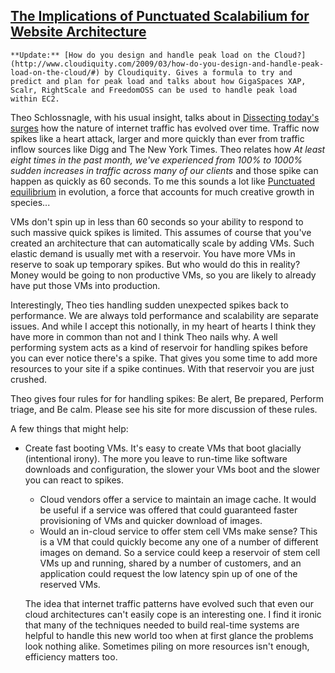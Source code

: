 ## [The Implications of Punctuated Scalabilium for Website Architecture](/blog/2009/3/11/the-implications-of-punctuated-scalabilium-for-website-archi.html)

    

    **Update:** [How do you design and handle peak load on the Cloud?](http://www.cloudiquity.com/2009/03/how-do-you-design-and-handle-peak-load-on-the-cloud/#) by Cloudiquity. Gives a formula to try and predict and plan for peak load and talks about how GigaSpaces XAP, Scalr, RightScale and FreedomOSS can be used to handle peak load within EC2.  

Theo Schlossnagle, with his usual insight, talks about in [Dissecting today's surges](http://www.lethargy.org/~jesus/archives/118-Dissecting-todays-surges.html) how the nature of internet traffic has evolved over time. Traffic now spikes like a heart attack, larger and more quickly than ever from traffic inflow sources like Digg and The New York Times. Theo relates how _At least eight times in the past month, we've experienced from 100% to 1000% sudden increases in traffic across many of our clients_ and those spike can happen as quickly as 60 seconds. To me this sounds a lot like [Punctuated equilibrium](http://en.wikipedia.org/wiki/Punctuated_equilibrium) in evolution, a force that accounts for much creative growth in species...  

VMs don't spin up in less than 60 seconds so your ability to respond to such massive quick spikes is limited. This assumes of course that you've created an architecture that can automatically scale by adding VMs. Such elastic demand is usually met with a reservoir. You have more VMs in reserve to soak up temporary spikes. But who would do this in reality? Money would be going to non productive VMs, so you are likely to already have put those VMs into production.  

Interestingly, Theo ties handling sudden unexpected spikes back to performance. We are always told performance and scalability are separate issues. And while I accept this notionally, in my heart of hearts I think they have more in common than not and I think Theo nails why. A well performing system acts as a kind of reservoir for handling spikes before you can ever notice there's a spike. That gives you some time to add more resources to your site if a spike continues. With that reservoir you are just crushed.  

Theo gives four rules for for handling spikes: Be alert, Be prepared, Perform triage, and Be calm. Please see his site for more discussion of these rules.  

A few things that might help:  
*   Create fast booting VMs. It's easy to create VMs that boot glacially (intentional irony). The more you leave to run-time like software downloads and configuration, the slower your VMs boot and the slower you can react to spikes.  
    *   Cloud vendors offer a service to maintain an image cache. It would be useful if a service was offered that could guaranteed faster provisioning of VMs and quicker download of images.  
    *   Would an in-cloud service to offer stem cell VMs make sense? This is a VM that could quickly become any one of a number of different images on demand. So a service could keep a reservoir of stem cell VMs up and running, shared by a number of customers, and an application could request the low latency spin up of one of the reserved VMs.  

    The idea that internet traffic patterns have evolved such that even our cloud architectures can't easily cope is an interesting one. I find it ironic that many of the techniques needed to build real-time systems are helpful to handle this new world too when at first glance the problems look nothing alike. Sometimes piling on more resources isn't enough, efficiency matters too.  
        